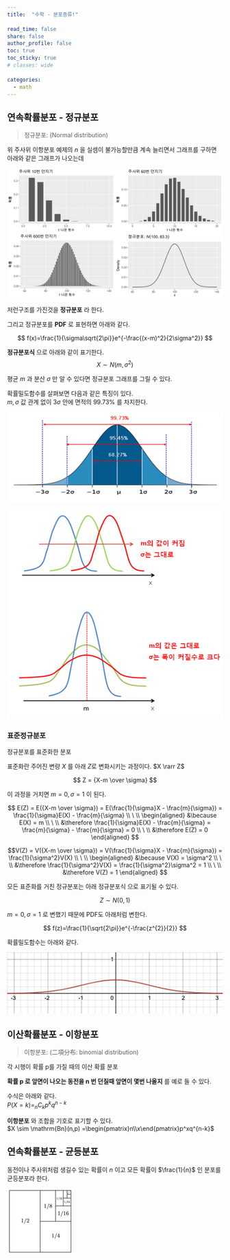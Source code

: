 ```yaml
---
title:  "수학 - 분포종류!"

read_time: false
share: false
author_profile: false
toc: true
toc_sticky: true
# classes: wide

categories:
  - math
---
```



## 연속확률분포 - 정규분포

> 정규분포: (Normal distribution)  

위 주사위 이항분포 예제의 $n$ 을 실셈이 불가능할만큼 계속 늘리면서 그래프를 구하면 아래와 같은 그래프가 나오는데

![2](/assets/math/statistics/statistics3.png)

저런구조를 가진것을 **정규분포** 라 한다.  

그리고 정규분포를 **PDF** 로 표현하면 아래와 같다.  

$$ f(x)=\frac{1}{\sigma\sqrt{2\pi}}e^{-\frac{(x-m)^2}{2\sigma^2}} $$

**정규분포식** 으로 아래와 같이 표기한다.
$$ X \sim N(m, \sigma^2) $$

평균 $m$ 과 분산 $\sigma$ 만 알 수 있다면 정규분포 그래프를 그릴 수 있다.  

확률밀도함수를 살펴보면 다음과 같은 특징이 있다.    
$m, \sigma$ 값 관계 없이 $3\sigma$ 안에 면적의 99.73% 를 차지한다.  

![2](/assets/math/statistics/statistics5-1.png)

![2](/assets/math/statistics/statistics5.png)

### 표준정규분포

정규분포를 표준화한 분포  

표준화란 주어진 변량 $X$ 를 아래 $Z$로 변화시키는 과정이다. $X \rarr Z$ 

$$ Z = {X-m \over \sigma} $$

이 과정을 거치면 $m=0, \sigma=1$ 이 된다.  

$$ E(Z) = E({X-m \over \sigma}) = E(\frac{1}{\sigma}X - \frac{m}{\sigma}) = \frac{1}{\sigma}E(X) - \frac{m}{\sigma} \\ \ \\
\begin{aligned}   
&\because E(X) = m \\ \ \\
&\therefore \frac{1}{\sigma}E(X) - \frac{m}{\sigma} = \frac{m}{\sigma} - \frac{m}{\sigma} = 0 \\ \ \\
&\therefore E(Z) = 0
\end{aligned} $$

$$V(Z) = V({X-m \over \sigma}) = V(\frac{1}{\sigma}X - \frac{m}{\sigma}) = \frac{1}{\sigma^2}V(X) \\ \ \\
\begin{aligned}
&\because V(X) = \sigma^2 \\ \ \\
&\therefore \frac{1}{\sigma^2}V(X) = \frac{1}{\sigma^2}\sigma^2 = 1 \\ \ \\ 
&\therefore V(Z) = 1
\end{aligned} $$

모든 표준화를 거친 정규분포는 아래 정규분포식 으로 표기될 수 있다.  

$$ Z \sim N(0, 1) $$

$m = 0, \sigma = 1$ 로 변했기 때문에 PDF도 아래처럼 변한다.  

$$ f(z)=\frac{1}{\sqrt{2\pi}}e^{-\frac{z^{2}}{2}} $$

확률밀도함수는 아래와 같다.  

![2](/assets/math/statistics/statistics6.png)


## 이산확률분포 - 이항분포

> 이항분포: (二項分布: binomial distribution)

각 시행이 확률 p를 가질 때의 이산 확률 분포

**확률 p 로 앞면이 나오는 동전을 n 번 던질때 앞면이 몇번 나올지** 를 예로 들 수 있다.  

수식은 아래와 같다.  
$P(X=k) = _nC_k p^k q^{n-k}$

**이항분포** 와 조합을 기호로 표기할 수 있다.  
$X \sim \mathrm{Bn}(n,p) =\begin{pmatrix}n\\x\end{pmatrix}p^xq^{n-k}$

## 연속확률분포 - 균등분포


동전이나 주사위처럼 생길수 있는 확률이 $n$ 이고 모든 확률이 $\frac{1}{n}$ 인 분포를 균등분포라 한다.  

![2](/assets/math/statistics/statistics11.png)
